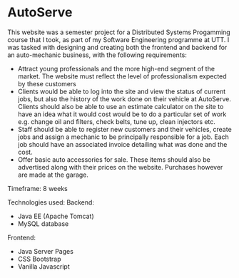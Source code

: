 # AutoServe

This website was a semester project for a Distributed Systems Progamming course that I took, as part of my Software Engineering programme at UTT. I was tasked with designing and creating both the frontend and backend for an auto-mechanic business, with the following requirements:

- Attract young professionals and the more high-end segment of the market. The website must reflect the level of professionalism expected by these customers
- Clients would be able to log into the site and view the status of current jobs, but also the history of the work done on their vehicle at AutoServe. Clients should also be able to use an estimate calculator on the site to have an idea what it would cost would be to do a particular set of work e.g. change oil and filters, check belts, tune up, clean injectors etc.
- Staff should be able to register new customers and their vehicles, create jobs and assign a mechanic to be principally responsible for a job. Each job should have an associated invoice detailing what was done and the cost.
- Offer basic auto accessories for sale. These items should also be advertised along with their prices on the website. Purchases however are made at the garage.

Timeframe: 8 weeks

Technologies used:
Backend:

- Java EE (Apache Tomcat)
- MySQL database

Frontend:

- Java Server Pages
- CSS Bootstrap
- Vanilla Javascript
